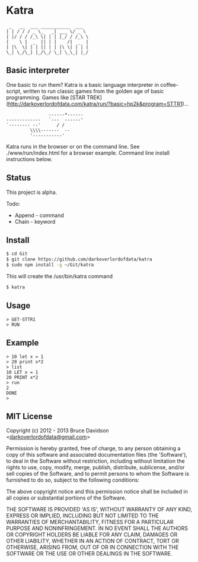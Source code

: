 # Katra

     _   __  ___ ___________  ___
    | | / / / _ \_   _| ___ \/ _ \
    | |/ / / /_\ \| | | |_/ / /_\ \
    |    \ |  _  || | |    /|  _  |
    | |\  \| | | || | | |\ \| | | |
    \_| \_/\_| |_/\_/ \_| \_\_| |_/


## Basic interpreter

One basic to run them? Katra is a basic language interpreter in coffee-script,
written to run classic games from the golden age of basic programming. Games
like [STAR TREK] (http://darkoverlordofdata.com/katra/run/?basic=hp2k&program=STTR1)...

                    ------*------
    -------------   `---  ------'
    `-------- --'      / /
             \\\\-------  --
             '-----------'

Katra runs in the browser or on the command line.
See ./www/run/index.html for a browser example.
Command line install instructions below.


## Status
This project is alpha.

Todo:

* Append - command
* Chain - keyword



## Install

```bash
$ cd Git
$ git clone https://github.com/darkoverlordofdata/katra
$ sudo npm install -g ~/Git/katra
```

This will create the /usr/bin/katra command

```bash
$ katra
```

## Usage
```basic
> GET-STTR1
> RUN
```

## Example
```basic
> 10 let x = 1
> 20 print x*2
> list
10 LET x = 1
20 PRINT x*2
> run
2
DONE
>
```


## MIT License

Copyright (c) 2012 - 2013 Bruce Davidson &lt;darkoverlordofdata@gmail.com&gt;

Permission is hereby granted, free of charge, to any person obtaining
a copy of this software and associated documentation files (the
'Software'), to deal in the Software without restriction, including
without limitation the rights to use, copy, modify, merge, publish,
distribute, sublicense, and/or sell copies of the Software, and to
permit persons to whom the Software is furnished to do so, subject to
the following conditions:

The above copyright notice and this permission notice shall be
included in all copies or substantial portions of the Software.

THE SOFTWARE IS PROVIDED 'AS IS', WITHOUT WARRANTY OF ANY KIND,
EXPRESS OR IMPLIED, INCLUDING BUT NOT LIMITED TO THE WARRANTIES OF
MERCHANTABILITY, FITNESS FOR A PARTICULAR PURPOSE AND NONINFRINGEMENT.
IN NO EVENT SHALL THE AUTHORS OR COPYRIGHT HOLDERS BE LIABLE FOR ANY
CLAIM, DAMAGES OR OTHER LIABILITY, WHETHER IN AN ACTION OF CONTRACT,
TORT OR OTHERWISE, ARISING FROM, OUT OF OR IN CONNECTION WITH THE
SOFTWARE OR THE USE OR OTHER DEALINGS IN THE SOFTWARE.